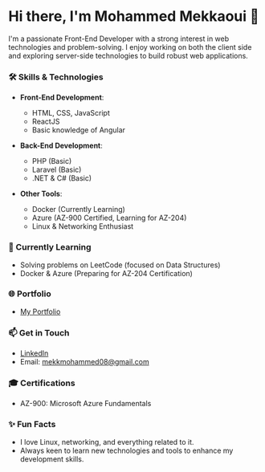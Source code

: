 # Hi there, I'm Mohammed Mekkaoui 👋

I'm a passionate Front-End Developer with a strong interest in web technologies and problem-solving. I enjoy working on both the client side and exploring server-side technologies to build robust web applications.

### 🛠️ Skills & Technologies

- **Front-End Development**:
  - HTML, CSS, JavaScript
  - ReactJS
  - Basic knowledge of Angular

- **Back-End Development**:
  - PHP (Basic)
  - Laravel (Basic)
  - .NET & C# (Basic)

- **Other Tools**:
  - Docker (Currently Learning)
  - Azure (AZ-900 Certified, Learning for AZ-204)
  - Linux & Networking Enthusiast

### 🌱 Currently Learning
- Solving problems on LeetCode (focused on Data Structures)
- Docker & Azure (Preparing for AZ-204 Certification)


### 🌐 Portfolio
- [My Portfolio](https://mekkmohammed.netlify.app/)


### 📫 Get in Touch
- [LinkedIn](https://www.linkedin.com/in/mohammedmekkaoui/)
- Email: mekkmohammed08@gmail.com

### 🎓 Certifications
- AZ-900: Microsoft Azure Fundamentals

### ✨ Fun Facts
- I love Linux, networking, and everything related to it.
- Always keen to learn new technologies and tools to enhance my development skills.

